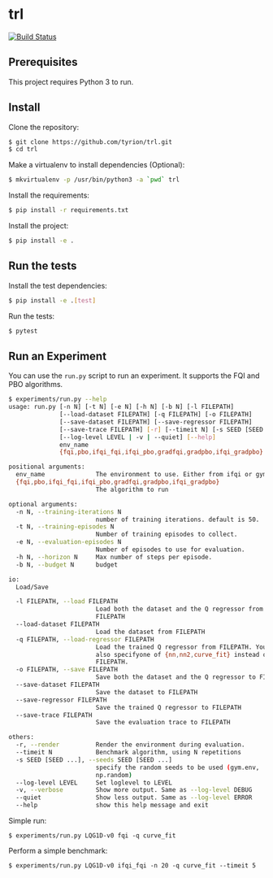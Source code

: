 # trl

[![Build Status](https://travis-ci.org/tyrion/trl.svg?branch=master)](https://travis-ci.org/tyrion/trl)

## Prerequisites

This project requires Python 3 to run.

## Install

Clone the repository:
```bash
$ git clone https://github.com/tyrion/trl.git
$ cd trl
```

Make a virtualenv to install dependencies (Optional):
```bash
$ mkvirtualenv -p /usr/bin/python3 -a `pwd` trl
```

Install the requirements:
```bash
$ pip install -r requirements.txt
```
Install the project:
```bash
$ pip install -e .
```

## Run the tests

Install the test dependencies:
```bash
$ pip install -e .[test]
```

Run the tests:
```bash
$ pytest
```

## Run an Experiment

You can use the `run.py` script to run an experiment. It supports the FQI and PBO algorithms.
```bash
$ experiments/run.py --help
usage: run.py [-n N] [-t N] [-e N] [-h N] [-b N] [-l FILEPATH]
              [--load-dataset FILEPATH] [-q FILEPATH] [-o FILEPATH]
              [--save-dataset FILEPATH] [--save-regressor FILEPATH]
              [--save-trace FILEPATH] [-r] [--timeit N] [-s SEED [SEED ...]]
              [--log-level LEVEL | -v | --quiet] [--help]
              env_name
              {fqi,pbo,ifqi_fqi,ifqi_pbo,gradfqi,gradpbo,ifqi_gradpbo}

positional arguments:
  env_name              The environment to use. Either from ifqi or gym.
  {fqi,pbo,ifqi_fqi,ifqi_pbo,gradfqi,gradpbo,ifqi_gradpbo}
                        The algorithm to run

optional arguments:
  -n N, --training-iterations N
                        number of training iterations. default is 50.
  -t N, --training-episodes N
                        Number of training episodes to collect.
  -e N, --evaluation-episodes N
                        Number of episodes to use for evaluation.
  -h N, --horizon N     Max number of steps per episode.
  -b N, --budget N      budget

io:
  Load/Save

  -l FILEPATH, --load FILEPATH
                        Load both the dataset and the Q regressor from
                        FILEPATH
  --load-dataset FILEPATH
                        Load the dataset from FILEPATH
  -q FILEPATH, --load-regressor FILEPATH
                        Load the trained Q regressor from FILEPATH. You can
                        also specifyone of {nn,nn2,curve_fit} instead of
                        FILEPATH.
  -o FILEPATH, --save FILEPATH
                        Save both the dataset and the Q regressor to FILEPATH
  --save-dataset FILEPATH
                        Save the dataset to FILEPATH
  --save-regressor FILEPATH
                        Save the trained Q regressor to FILEPATH
  --save-trace FILEPATH
                        Save the evaluation trace to FILEPATH

others:
  -r, --render          Render the environment during evaluation.
  --timeit N            Benchmark algorithm, using N repetitions
  -s SEED [SEED ...], --seeds SEED [SEED ...]
                        specify the random seeds to be used (gym.env,
                        np.random)
  --log-level LEVEL     Set loglevel to LEVEL
  -v, --verbose         Show more output. Same as --log-level DEBUG
  --quiet               Show less output. Same as --log-level ERROR
  --help                show this help message and exit

```

Simple run:
```
$ experiments/run.py LQG1D-v0 fqi -q curve_fit
```

Perform a simple benchmark:
```
$ experiments/run.py LQG1D-v0 ifqi_fqi -n 20 -q curve_fit --timeit 5
```
